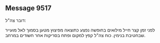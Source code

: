 ## Message 9517

דובר צה"ל:

לפני זמן קצר חייל מילואים בחופשה נפצע כתוצאה מפיצוץ מטען בסמוך לאל מועייר שבחטיבת בנימין. כוח צה"ל קפץ למקום ופתח בסריקות אחר חשודים במרחב.

